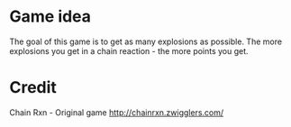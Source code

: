 # Game idea
The goal of this game is to get as many explosions as possible. The more explosions you get in a chain reaction - the more points you get.

<!-- Running the game locally
Browsers like Google Chrome does not allow local files to load ajax requests. Because of this you need to either upload the game to a web server or disable this security permission.

In Google Chrome you can do this by adding --allow-file-access-from-files to the command args for Chrome. -->

# Credit
Chain Rxn - Original game
http://chainrxn.zwigglers.com/

